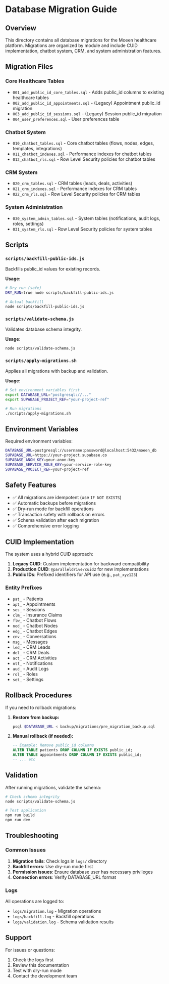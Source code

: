 # Database Migration Guide

## Overview

This directory contains all database migrations for the Moeen healthcare platform. Migrations are organized by module and include CUID implementation, chatbot system, CRM, and system administration features.

## Migration Files

### Core Healthcare Tables

- `001_add_public_id_core_tables.sql` - Adds public_id columns to existing healthcare tables
- `002_add_public_id_appointments.sql` - (Legacy) Appointment public_id migration
- `003_add_public_id_sessions.sql` - (Legacy) Session public_id migration
- `004_user_preferences.sql` - User preferences table

### Chatbot System

- `010_chatbot_tables.sql` - Core chatbot tables (flows, nodes, edges, templates, integrations)
- `011_chatbot_indexes.sql` - Performance indexes for chatbot tables
- `012_chatbot_rls.sql` - Row Level Security policies for chatbot tables

### CRM System

- `020_crm_tables.sql` - CRM tables (leads, deals, activities)
- `021_crm_indexes.sql` - Performance indexes for CRM tables
- `022_crm_rls.sql` - Row Level Security policies for CRM tables

### System Administration

- `030_system_admin_tables.sql` - System tables (notifications, audit logs, roles, settings)
- `031_system_rls.sql` - Row Level Security policies for system tables

## Scripts

### `scripts/backfill-public-ids.js`

Backfills public_id values for existing records.

**Usage:**

```bash
# Dry run (safe)
DRY_RUN=true node scripts/backfill-public-ids.js

# Actual backfill
node scripts/backfill-public-ids.js
```

### `scripts/validate-schema.js`

Validates database schema integrity.

**Usage:**

```bash
node scripts/validate-schema.js
```

### `scripts/apply-migrations.sh`

Applies all migrations with backup and validation.

**Usage:**

```bash
# Set environment variables first
export DATABASE_URL="postgresql://..."
export SUPABASE_PROJECT_REF="your-project-ref"

# Run migrations
./scripts/apply-migrations.sh
```

## Environment Variables

Required environment variables:

```bash
DATABASE_URL=postgresql://username:password@localhost:5432/moeen_db
SUPABASE_URL=https://your-project.supabase.co
SUPABASE_ANON_KEY=your-anon-key
SUPABASE_SERVICE_ROLE_KEY=your-service-role-key
SUPABASE_PROJECT_REF=your-project-ref
```

## Safety Features

- ✅ All migrations are idempotent (use `IF NOT EXISTS`)
- ✅ Automatic backups before migrations
- ✅ Dry-run mode for backfill operations
- ✅ Transaction safety with rollback on errors
- ✅ Schema validation after each migration
- ✅ Comprehensive error logging

## CUID Implementation

The system uses a hybrid CUID approach:

1. **Legacy CUID**: Custom implementation for backward compatibility
2. **Production CUID**: `@paralleldrive/cuid2` for new implementations
3. **Public IDs**: Prefixed identifiers for API use (e.g., `pat_xyz123`)

### Entity Prefixes

- `pat_` - Patients
- `apt_` - Appointments
- `ses_` - Sessions
- `clm_` - Insurance Claims
- `flw_` - Chatbot Flows
- `nod_` - Chatbot Nodes
- `edg_` - Chatbot Edges
- `cnv_` - Conversations
- `msg_` - Messages
- `led_` - CRM Leads
- `del_` - CRM Deals
- `act_` - CRM Activities
- `ntf_` - Notifications
- `aud_` - Audit Logs
- `rol_` - Roles
- `set_` - Settings

## Rollback Procedures

If you need to rollback migrations:

1. **Restore from backup:**

   ```bash
   psql $DATABASE_URL < backup/migrations/pre_migration_backup.sql
   ```

2. **Manual rollback (if needed):**
   ```sql
   -- Example: Remove public_id columns
   ALTER TABLE patients DROP COLUMN IF EXISTS public_id;
   ALTER TABLE appointments DROP COLUMN IF EXISTS public_id;
   -- ... etc
   ```

## Validation

After running migrations, validate the schema:

```bash
# Check schema integrity
node scripts/validate-schema.js

# Test application
npm run build
npm run dev
```

## Troubleshooting

### Common Issues

1. **Migration fails**: Check logs in `logs/` directory
2. **Backfill errors**: Use dry-run mode first
3. **Permission issues**: Ensure database user has necessary privileges
4. **Connection errors**: Verify DATABASE_URL format

### Logs

All operations are logged to:

- `logs/migration.log` - Migration operations
- `logs/backfill.log` - Backfill operations
- `logs/validation.log` - Schema validation results

## Support

For issues or questions:

1. Check the logs first
2. Review this documentation
3. Test with dry-run mode
4. Contact the development team
